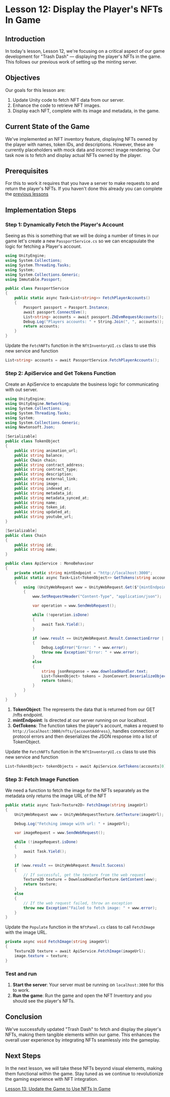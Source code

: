 # Lesson 12: Display the Player's NFTs In Game

## Introduction
In today's lesson, Lesson 12, we're focusing on a critical aspect of our game development for "Trash Dash" — displaying the player's NFTs in the game. This follows our previous work of setting up the minting server.

## Objectives
Our goals for this lesson are:
1. Update Unity code to fetch NFT data from our server.
2. Enhance the code to retrieve NFT images.
3. Display each NFT, complete with its image and metadata, in the game.

## Current State of the Game
We've implemented an NFT inventory feature, displaying NFTs owned by the player with names, token IDs, and descriptions. However, these are currently placeholders with mock data and incorrect image rendering. Our task now is to fetch and display actual NFTs owned by the player.

## Prerequisites
For this to work it requires that you have a server to make requests to and return the player's NFTs. If you haven't done this already you can complete the [previous lessons](../11-Retrieve-a-Players-NFTs/README.md)

## Implementation Steps

### Step 1: Dynamically Fetch the Player's Account
Seeing as this is something that we will be doing a number of times in our game let's create a new `PassportService.cs` so we can encapsulate the logic for fetching a Player's account.

```csharp
using UnityEngine;
using System.Collections;
using System.Threading.Tasks;
using System;
using System.Collections.Generic;
using Immutable.Passport;

public class PassportService
{
    public static async Task<List<string>> FetchPlayerAccounts()
    {
        Passport passport = Passport.Instance;
        await passport.ConnectEvm();
        List<string> accounts = await passport.ZkEvmRequestAccounts();
        Debug.Log("Players accounts: " + String.Join(", ", accounts)); 
        return accounts;
    }
}
```

Update the `FetchNFTs` function in the `NftInventoryUI.cs` class to use this new service and function

```csharp
List<string> accounts = await PassportService.FetchPlayerAccounts();
```

### Step 2: ApiService and Get Tokens Function

Create an ApiService to encapulate the business logic for communicating with out server.

```csharp
using UnityEngine;
using UnityEngine.Networking;
using System.Collections;
using System.Threading.Tasks;
using System;
using System.Collections.Generic;
using Newtonsoft.Json;

[Serializable]
public class TokenObject
{
    public string animation_url;
    public string balance;
    public Chain chain;
    public string contract_address;
    public string contract_type;
    public string description;
    public string external_link;
    public string image;
    public string indexed_at;
    public string metadata_id;
    public string metadata_synced_at;
    public string name;
    public string token_id;
    public string updated_at;
    public string youtube_url;
}

[Serializable]
public class Chain
{
    public string id;
    public string name;
}

public class ApiService : MonoBehaviour
{
    private static string mintEndpoint = "http://localhost:3000";    
    public static async Task<List<TokenObject>> GetTokens(string accountAddress)
    {
        using (UnityWebRequest www = UnityWebRequest.Get($"{mintEndpoint}/nfts/{accountAddress}"))
        {
            www.SetRequestHeader("Content-Type", "application/json");

            var operation = www.SendWebRequest();

            while (!operation.isDone)
            {
                await Task.Yield();
            }

            if (www.result == UnityWebRequest.Result.ConnectionError || www.result == UnityWebRequest.Result.ProtocolError)
            {
                Debug.LogError("Error: " + www.error);
                throw new Exception("Error: " + www.error);
            }
            else
            {
                string jsonResponse = www.downloadHandler.text;
                List<TokenObject> tokens = JsonConvert.DeserializeObject<List<TokenObject>>(jsonResponse);
                return tokens;
            }
        }
    }
}
```
1. **TokenObject**: The represents the data that is returned from our GET /nfts endpoint.
2. **mintEndpoint**: Is directed at our server running on our localhost.
3. **GetTokens**: The function takes the player's account, makes a request to `http://localhost:3000/nfts/{accountAddress}`, handles connection or protocol errors and then deserializes the JSON response into a list of TokenObject.

Update the `FetchNFTs` function in the `NftInventoryUI.cs` class to use this new service and function

```csharp
List<TokenObject> tokenObjects = await ApiService.GetTokens(accounts[0]);
```

### Step 3: Fetch Image Function

We need a function to fetch the image for the NFTs separately as the metadata only returns the image URL of the NFT

```csharp
public static async Task<Texture2D> FetchImage(string imageUrl)
{
    UnityWebRequest www = UnityWebRequestTexture.GetTexture(imageUrl);

    Debug.Log("Fetching immage with url: " + imageUrl);

    var imageRequest = www.SendWebRequest();

    while (!imageRequest.isDone)
    {
        await Task.Yield();
    }

    if (www.result == UnityWebRequest.Result.Success)
    {
        // If successful, get the texture from the web request
        Texture2D texture = DownloadHandlerTexture.GetContent(www);
        return texture;
    }
    else
    {
        // If the web request failed, throw an exception
        throw new Exception("Failed to fetch image: " + www.error);
    }
}
```
Update the `Populate` function in the `NftPanel.cs` class to call `FetchImage` with the image URL.

```csharp
private async void FetchImage(string imageUrl)
{
    Texture2D texture = await ApiService.FetchImage(imageUrl);
    image.texture = texture;
}
```

### Test and run
1. **Start the server**: Your server must be running on `localhost:3000` for this to work.
2. **Run the game**: Run the game and open the NFT Inventory and you should see the player's NFTs.

## Conclusion
We've successfully updated "Trash Dash" to fetch and display the player's NFTs, making them tangible elements within our game. This enhances the overall user experience by integrating NFTs seamlessly into the gameplay.

## Next Steps
In the next lesson, we will take these NFTs beyond visual elements, making them functional within the game. Stay tuned as we continue to revolutionize the gaming experience with NFT integration.

[Lesson 13: Update the Game to Use NFTs In Game](../13-Equipping-the-NFT-Accessories/README.md)